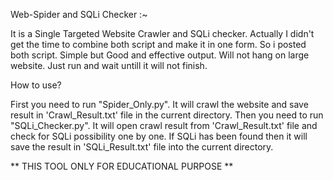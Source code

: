 Web-Spider and SQLi Checker :~

It is a Single Targeted Website Crawler and SQLi checker. Actually I didn't get the time 
to combine both script and make it in one form. So i posted both script. Simple but Good 
and effective output. Will not hang on large website. Just run and wait untill it will not
finish.

How to use?

First you need to run "Spider_Only.py". It will crawl the website and save result in 
'Crawl_Result.txt' file in the current directory. Then you need to run "SQLi_Checker.py". 
It will open crawl result from 'Crawl_Result.txt' file and check for SQLi possibility one by one.
If SQLi has been found then it will save the result in 'SQLi_Result.txt' file into the current directory.

**	THIS TOOL ONLY FOR EDUCATIONAL PURPOSE	**